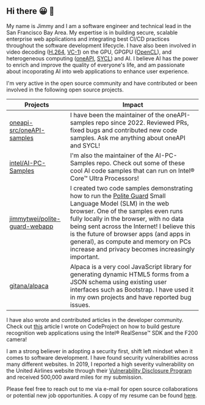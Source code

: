## Hi there 😀 👋

My name is Jimmy and I am a software engineer and technical lead in the San Francisco Bay Area. My expertise is in building secure, scalable enterprise web applications and integrating best CI/CD practices throughout the software development lifecycle. I have also been involved in video decoding ([H.264](https://www.itu.int/rec/T-REC-H.264), [VC-1](https://en.wikipedia.org/wiki/VC-1)) on the GPU, GPGPU ([OpenCL](https://www.khronos.org/opencl)), and heterogeneous computing ([oneAPI](https://www.intel.com/content/www/us/en/developer/tools/oneapi/overview.html), [SYCL](https://www.khronos.org/sycl)) and AI. I believe AI has the power to enrich and improve the quality of everyone's life, and am passionate about incoporating AI into web applications to enhance user experience.

I'm very active in the open source community and have contributed or been involved in the following open source projects.
 
| Projects                                                                          | Impact      |
| --------------------------------------------------------------------------------- | ----------- |
| [oneapi-src/oneAPI-samples](https://github.com/oneapi-src/oneAPI-samples)         | I have been the maintainer of the oneAPI-samples repo since 2022. Reviewed PRs, fixed bugs and contributed new code samples. Ask me anything about oneAPI and SYCL! |
| [intel/AI-PC-Samples](https://github.com/intel/AI-PC-Samples)                     | I'm also the maintainer of the AI-PC-Samples repo. Check out some of these cool AI code samples that can run on Intel® Core™ Ultra Processors! | 
| [jimmytwei/polite-guard-webapp](https://github.com/jimmytwei/polite-guard-webapp) | I created two code samples demonstrating how to run the [Polite Guard](https://huggingface.co/Intel/polite-guard) Small Language Model (SLM) in the web browser. One of the samples even runs fully locally in the browser, with no data being sent across the Internet! I believe this is the future of browser apps (and apps in general), as compute and memory on PCs increase and privacy becomes increasingly important. |
| [gitana/alpaca](https://github.com/gitana/alpaca)                                 | Alpaca is a very cool JavaScript library for generating dynamic HTML5 forms from a JSON schema using existing user interfaces such as Bootstrap. I have used it in my own projects and have reported bug issues. |

I have also wrote and contributed articles in the developer community. Check out [this](https://www.codeproject.com/Articles/1042478/Building-Gesture-Recognition-Web-Apps-with-Intel-R) article I wrote on CodeProject on how to build gesture recognition web applications using the Intel® RealSense™ SDK and the F200 camera!

I am a strong believer in adopting a security first, shift left mindset when it comes to software development. I have found security vulnerabilities across many different websites. In 2019, I reported a high severity vulnerability on the United Airlines website through their [Vulnerability Disclosure Program](https://www.united.com/en/us/fly/united-airlines-vulnerability-disclosure-program.html) and received 500,000 award miles for my submission.

Please feel free to reach out to me via e-mail for open source collaborations or potential new job opportunities. A copy of my resume can be found [here](./resume.pdf).
